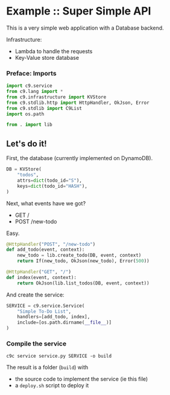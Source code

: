 # Example :: Super Simple API

This is a very simple web application with a Database backend.

Infrastructure:
- Lambda to handle the requests
- Key-Value store database


### Preface: Imports

```python tangle:service.py
import c9.service
from c9.lang import *
from c9.infrastructure import KVStore
from c9.stdlib.http import HttpHandler, OkJson, Error
from c9.stdlib import C9List
import os.path

from . import lib
```

## Let's do it!

First, the database (currently implemented on DynamoDB).

```python tangle:service.py
DB = KVStore(
    "todos",
    attrs=dict(todo_id="S"),
    keys=dict(todo_id="HASH"),
)
```

Next, what events have we got?
- GET /
- POST /new-todo

Easy.

```python tangle:service.py
@HttpHandler("POST", "/new-todo")
def add_todo(event, context):
    new_todo = lib.create_todo(DB, event, context)
    return If(new_todo, OkJson(new_todo), Error(500))

@HttpHandler("GET", "/")
def index(event, context):
    return OkJson(lib.list_todos(DB, event, context))
```

And create the service:

```python tangle:service.py
SERVICE = c9.service.Service(
    "Simple To-Do List",
    handlers=[add_todo, index],
    include=[os.path.dirname(__file__)]
)
```

### Compile the service

```shell
c9c service service.py SERVICE -o build
```

The result is a folder (`build`) with
- the source code to implement the service (ie this file)
- a `deploy.sh` script to deploy it

